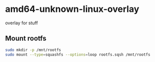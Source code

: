 # amd64-unknown-linux-overlay

overlay for stuff

## Mount rootfs

```bash
sudo mkdir -p /mnt/rootfs
sudo mount --type=squashfs --options=loop rootfs.sqsh /mnt/rootfs
```
